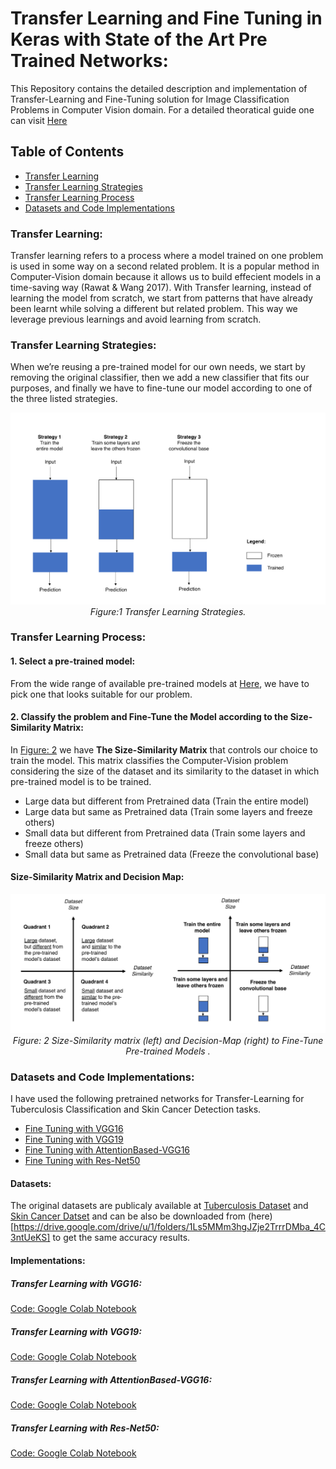 # Transfer Learning and Fine Tuning in Keras with State of the Art Pre Trained Networks:
This Repository contains the detailed description and implementation of Transfer-Learning and Fine-Tuning solution for Image Classification Problems in Computer Vision domain. For a detailed theoratical guide one can visit [Here](https://towardsdatascience.com/transfer-learning-from-pre-trained-models-f2393f124751) 

## Table of Contents
   + [Transfer Learning](#transfer-learning)
   + [Transfer Learning Strategies](#transfer-learning-strategies)
   + [Transfer Learning Process](#transfer-learning-process)
   + [Datasets and Code Implementations](#datasets-and-code-implementations)

### Transfer Learning:
Transfer learning refers to a process where a model trained on one problem is used in some way on a second related problem. It is a popular method in Computer-Vision domain because it allows us to build effecient models in a time-saving way (Rawat & Wang 2017). With Transfer learning, instead of learning the model from scratch, we start from patterns that have already been learnt while solving a different but related problem. This way we leverage previous learnings and avoid learning from scratch.

### Transfer Learning Strategies:
When we’re reusing a pre-trained model for our own needs, we start by removing the original classifier, then we add a new classifier that fits our purposes, and finally we have to fine-tune our model according to one of the three listed strategies.

<p align="center">
    <img src="https://github.com/zeeshannisar/Transfer-Learning-and-Fine-Tuning-with-Pre-Trained-Networks/blob/master/ReadMe%20Images/trasnfer%20learning%20strategies.png">
    <br>
    <em> Figure:1 Transfer Learning Strategies. </em>
</p>

### Transfer Learning Process:

#### 1. Select a pre-trained model:
From the wide range of available pre-trained models at [Here](https://keras.io/applications/), we have to pick one that looks suitable for our problem.
#### 2. Classify the problem and Fine-Tune the Model according to the Size-Similarity Matrix:
In [Figure: 2](#size-similarity-matrix-and-decision-map) we have **The Size-Similarity Matrix** that controls our choice to train the model. This matrix classifies the Computer-Vision problem considering the size of the dataset and its similarity to the dataset in which pre-trained model is to be trained.

   + Large data but different from Pretrained data (Train the entire model)
   + Large data but same as Pretrained data (Train some layers and freeze others)
   + Small data but different from Pretrained data (Train some layers and freeze others)
   + Small data but same as Pretrained data (Freeze the convolutional base)  

#### Size-Similarity Matrix and Decision Map:
<p align="center">
    <img src="https://github.com/zeeshannisar/Transfer-Learning-and-Fine-Tuning-with-Pre-Trained-Networks/blob/master/ReadMe%20Images/trasnfer%20learning%20flow.png">
    <br>
    <em> Figure: 2 Size-Similarity matrix (left) and Decision-Map (right) to Fine-Tune Pre-trained Models . </em>
</p>

### Datasets and Code Implementations:
I have used the following pretrained networks for Transfer-Learning for Tuberculosis Classification and Skin Cancer Detection tasks.

+ [Fine Tuning with VGG16](#fine-tuning-with-vgg16)    
+ [Fine Tuning with VGG19](#fine-tuning-with-vgg19)
+ [Fine Tuning with AttentionBased-VGG16](#fine-tuning-with-attentionbased-vgg16)
+ [Fine Tuning with Res-Net50](#fine-tuning-with-resnet-50)

#### Datasets:
The original datasets are publicaly available at [Tuberculosis Dataset](https://lhncbc.nlm.nih.gov/publication/pub9931) and [Skin Cancer Datset](https://www.kaggle.com/drscarlat/melanoma) and can be also be downloaded from (here)[https://drive.google.com/drive/u/1/folders/1Ls5MMm3hgJZje2TrrrDMba_4C3ntUeKS] to get the same accuracy results. 


#### Implementations:

##### Transfer Learning with VGG16:
[Code: Google Colab Notebook](https://github.com/zeeshannisar/Transfer-Learning-and-Fine-Tuning-with-Pre-Trained-Networks/blob/master/Transfer%20Learning%20with%20VGG16/Fine%20tuning%20with%20Pretrained%20VGG16%20for%20Tuberculosis%20Classification.ipynb)

##### Transfer Learning with VGG19:
[Code: Google Colab Notebook](https://github.com/zeeshannisar/Transfer-Learning-and-Fine-Tuning-with-Pre-Trained-Networks/blob/master/Transfer%20Learning%20with%20VGG19/Fine%20tuning%20with%20Pretrained%20VGG19%20for%20Tuberculosis%20Classification%20.ipynb)

##### Transfer Learning with AttentionBased-VGG16:
[Code: Google Colab Notebook](https://github.com/zeeshannisar/Transfer-Learning-and-Fine-Tuning-with-Pre-Trained-Networks/blob/master/Transfer%20Learning%20with%20AttentionBasedVGG16/Fine%20Tuning%20with%20Attention%20Based%20pre-Trained%20VGG16%20for%20Tuberculosis%20Classification.ipynb)

##### Transfer Learning with Res-Net50:
[Code: Google Colab Notebook](https://github.com/zeeshannisar/Transfer-Learning-and-Fine-Tuning-with-Pre-Trained-Networks/blob/master/Transfer%20Learning%20with%20Res-Net50/Fine%20Tuning%20with%20Pre-Trained%20Res-Net50%20for%20Melanoma(Skin%20Cancer)%20Detection.ipynb)

